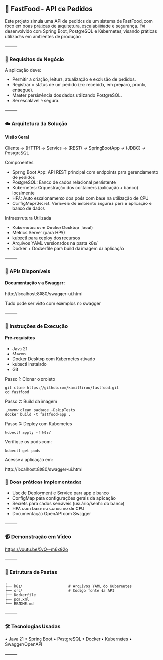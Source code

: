 ## 🍔 FastFood - API de Pedidos ##

Este projeto simula uma API de pedidos de um sistema de FastFood, com foco em boas práticas de arquitetura, escalabilidade e segurança. Foi desenvolvido com Spring Boot, PostgreSQL e Kubernetes, visando práticas utilizadas em ambientes de produção.

⸻

### 🔧 Requisitos do Negócio

A aplicação deve:
- Permitir a criação, leitura, atualização e exclusão de pedidos.
- Registrar o status de um pedido (ex: recebido, em preparo, pronto, entregue).
- Manter persistência dos dados utilizando PostgreSQL.
- Ser escalável e segura.

⸻

### ☁️ Arquitetura da Solução

#### Visão Geral

Cliente -> (HTTP) -> Service -> (REST) -> SpringBootApp -> (JDBC) -> PostgreSQL

Componentes
- Spring Boot App: API REST principal com endpoints para gerenciamento de pedidos
- PostgreSQL: Banco de dados relacional persistente
- Kubernetes: Orquestração dos containers (aplicação + banco) localmente
- HPA: Auto escalonamento dos pods com base na utilização de CPU
- ConfigMap/Secret: Variáveis de ambiente seguras para a aplicação e banco de dados

Infraestrutura Utilizada
- Kubernetes com Docker Desktop (local)
- Metrics Server (para HPA)
- kubectl para deploy dos recursos
- Arquivos YAML versionados na pasta k8s/
- Docker + Dockerfile para build da imagem da aplicação

⸻

### 📡 APIs Disponíveis

#### Documentação via Swagger:

http://localhost:8080/swagger-ui.html

Tudo pode ser visto com exemplos no swagger

⸻

### 🚀 Instruções de Execução

#### Pré-requisitos
- Java 21
- Maven
- Docker Desktop com Kubernetes ativado
- kubectl instalado
- Git

Passo 1: Clonar o projeto
```
git clone https://github.com/kamillirou/fastfood.git
cd fastfood
```
Passo 2: Build da imagem
```
./mvnw clean package -DskipTests
docker build -t fastfood-app .
```
Passo 3: Deploy com Kubernetes
```
kubectl apply -f k8s/
```
Verifique os pods com:
```
kubectl get pods
```
Acesse a aplicação em:

http://localhost:8080/swagger-ui.html

### 🔐 Boas práticas implementadas
- Uso de Deployment e Service para app e banco
- ConfigMap para configurações gerais da aplicação
- Secrets para dados sensíveis (usuário/senha do banco)
- HPA com base no consumo de CPU
- Documentação OpenAPI com Swagger

⸻

### 📹 Demonstração em Vídeo

https://youtu.be/5vQ--m6xG2o

⸻

### 📁 Estrutura de Pastas

```
.
├── k8s/                     # Arquivos YAML do Kubernetes
├── src/                     # Código fonte da API
├── Dockerfile
├── pom.xml
└── README.md
```

⸻

### 🛠️ Tecnologias Usadas
•	Java 21
•	Spring Boot
•	PostgreSQL
•	Docker
•	Kubernetes
•	Swagger/OpenAPI

⸻
